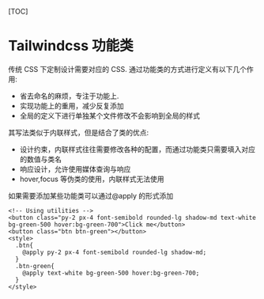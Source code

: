 [TOC]

# Tailwindcss 功能类

传统 CSS 下定制设计需要对应的 CSS.
通过功能类的方式进行定义有以下几个作用:

- 省去命名的麻烦，专注于功能上.
- 实现功能上的重用，减少反复添加
- 全局的定义下进行单独某个文件修改不会影响到全局的样式

其写法类似于内联样式，但是结合了类的优点:

- 设计约束，内联样式往往需要修改各种的配置，而通过功能类只需要填入对应的数值与类名
- 响应设计，允许使用媒体查询与响应
- hover,focus 等伪类的使用，内联样式无法使用

如果需要添加某些功能类可以通过@apply 的形式添加

```
<!-- Using utilities -->
<button class="py-2 px-4 font-semibold rounded-lg shadow-md text-white bg-green-500 hover:bg-green-700">Click me</button>
<button class="btn btn-green"></button>
<style>
  .btn{
    @apply py-2 px-4 font-semibold rounded-lg shadow-md;
  }
  .btn-green{
    @apply text-white bg-green-500 hover:bg-green-700;
  }
</style>
```
